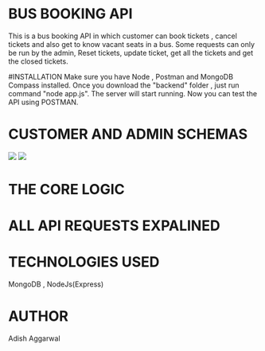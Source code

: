 
# BUS BOOKING API
This is a bus booking API in which customer can book tickets , cancel tickets and also get to know vacant seats in a bus.
Some requests can only be run by the admin, Reset tickets, update ticket, get all the tickets and get the closed tickets.

#INSTALLATION
Make sure you have Node , Postman and MongoDB Compass installed.
Once you download the "backend" folder , just run command "node app.js".
The server will start running.
Now you can test the API using POSTMAN.

# CUSTOMER AND ADMIN SCHEMAS

![](images/1.JPG)
![](images/2.JPG)

# THE CORE LOGIC

# ALL API REQUESTS EXPALINED 

# TECHNOLOGIES USED
MongoDB , NodeJs(Express)

# AUTHOR
Adish Aggarwal






